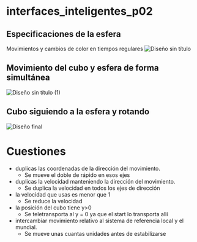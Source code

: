 # interfaces_inteligentes_p02
## Especificaciones de la esfera
Movimientos y cambios de color en tiempos regulares
![Diseño sin título](https://github.com/user-attachments/assets/23bdb50e-81eb-46b3-8e62-466bcda5e17b)
## Movimiento del cubo y esfera de forma simultánea
![Diseño sin título (1)](https://github.com/user-attachments/assets/27f5ffd9-5a0d-4a5e-af7e-cfe5160e9a8e)
## Cubo siguiendo a la esfera y rotando
![Diseño final](https://github.com/Pablo-Aswani-Garcia/interfaces_inteligentes_p02/blob/main/Dise%C3%B1o%20sin%20t%C3%ADtulo%20(2).gif)

# Cuestiones
* duplicas las coordenadas de la dirección del movimiento. 
  * Se mueve el doble de rápido en esos ejes
* duplicas la velocidad manteniendo la dirección del movimiento.
  * Se duplica la velocidad en todos los ejes de dirección
* la velocidad que usas es menor que 1
  * Se reduce la velocidad
* la posición del cubo tiene y>0
  *  Se teletransporta al y = 0 ya que el start lo transporta allí
* intercambiar movimiento relativo al sistema de referencia local y el mundial.
  *  Se mueve unas cuantas unidades antes de estabilizarse
